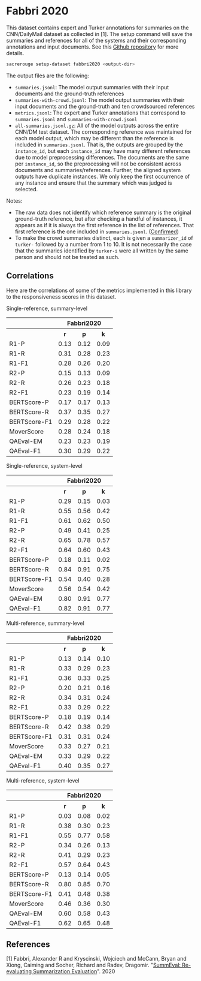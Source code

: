 # Fabbri 2020
This dataset contains expert and Turker annotations for summaries on the CNN/DailyMail dataset as collected in [1].
The setup command will save the summaries and references for all of the systems and their corresponding annotations and input documents.
See this [Github repository](https://github.com/Yale-LILY/SummEval) for more details.

```bash
sacrerouge setup-dataset fabbri2020 <output-dir>
``` 

The output files are the following:
- `summaries.jsonl`: The model output summaries with their input documents and the ground-truth references
- `summaries-with-crowd.jsonl`: The model output summaries with their input documents and the ground-truth and ten crowdsourced references
- `metrics.jsonl`: The expert and Turker annotations that correspond to `summaries.jsonl` and `summaries-with-crowd.jsonl`
- `all-summaries.jsonl.gz`: All of the model outputs across the entire CNN/DM test dataset.
The corresponding reference was maintained for each model output, which may be different than the reference is included in `summaries.jsonl`.
That is, the outputs are grouped by the `instance_id`, but each `instance_id` may have many different references due to model preprocessing differences.
The documents are the same per `instance_id`, so the preprocessing will not be consistent across documents and summaries/references.
Further, the aligned system outputs have duplicate instances.
We only keep the first occurrence of any instance and ensure that the summary which was judged is selected.

Notes:
- The raw data does not identify which reference summary is the original ground-truth reference, but after checking a handful of instances, it appears as if it is always the first reference in the list of references.
That first reference is the one included in `summaries.jsonl`. ([Confirmed](https://github.com/Yale-LILY/SummEval/issues/8))
- To make the crowd summaries distinct, each is given a `summarizer_id` of `turker-` followed by a number from 1 to 10.
It is not necessarily the case that the summaries identified by `turker-i` were all written by the same person and should not be treated as such.

## Correlations
Here are the correlations of some of the metrics implemented in this library to the responsiveness scores in this dataset.

Single-reference, summary-level
<table>
<tr>
<th></th>
<th colspan="3">Fabbri2020</th>
</tr>
<tr>
<th></th>
<th>r</th>
<th>p</th>
<th>k</th>
</tr>
<tr>
<td>R1-P</td>
<td>0.13</td>
<td>0.12</td>
<td>0.09</td>
</tr>
<tr>
<td>R1-R</td>
<td>0.31</td>
<td>0.28</td>
<td>0.23</td>
</tr>
<tr>
<td>R1-F1</td>
<td>0.28</td>
<td>0.26</td>
<td>0.20</td>
</tr>
<tr>
<td>R2-P</td>
<td>0.15</td>
<td>0.13</td>
<td>0.09</td>
</tr>
<tr>
<td>R2-R</td>
<td>0.26</td>
<td>0.23</td>
<td>0.18</td>
</tr>
<tr>
<td>R2-F1</td>
<td>0.23</td>
<td>0.19</td>
<td>0.14</td>
</tr>
<tr>
<td>BERTScore-P</td>
<td>0.17</td>
<td>0.17</td>
<td>0.13</td>
</tr>
<tr>
<td>BERTScore-R</td>
<td>0.37</td>
<td>0.35</td>
<td>0.27</td>
</tr>
<tr>
<td>BERTScore-F1</td>
<td>0.29</td>
<td>0.28</td>
<td>0.22</td>
</tr>
<tr>
<td>MoverScore</td>
<td>0.28</td>
<td>0.24</td>
<td>0.18</td>
</tr>
<tr>
<td>QAEval-EM</td>
<td>0.23</td>
<td>0.23</td>
<td>0.19</td>
</tr>
<tr>
<td>QAEval-F1</td>
<td>0.30</td>
<td>0.29</td>
<td>0.22</td>
</tr>
</table>

Single-reference, system-level
<table>
<tr>
<th></th>
<th colspan="3">Fabbri2020</th>
</tr>
<tr>
<th></th>
<th>r</th>
<th>p</th>
<th>k</th>
</tr>
<tr>
<td>R1-P</td>
<td>0.29</td>
<td>0.15</td>
<td>0.03</td>
</tr>
<tr>
<td>R1-R</td>
<td>0.55</td>
<td>0.56</td>
<td>0.42</td>
</tr>
<tr>
<td>R1-F1</td>
<td>0.61</td>
<td>0.62</td>
<td>0.50</td>
</tr>
<tr>
<td>R2-P</td>
<td>0.49</td>
<td>0.41</td>
<td>0.25</td>
</tr>
<tr>
<td>R2-R</td>
<td>0.65</td>
<td>0.78</td>
<td>0.57</td>
</tr>
<tr>
<td>R2-F1</td>
<td>0.64</td>
<td>0.60</td>
<td>0.43</td>
</tr>
<tr>
<td>BERTScore-P</td>
<td>0.18</td>
<td>0.11</td>
<td>0.02</td>
</tr>
<tr>
<td>BERTScore-R</td>
<td>0.84</td>
<td>0.91</td>
<td>0.75</td>
</tr>
<tr>
<td>BERTScore-F1</td>
<td>0.54</td>
<td>0.40</td>
<td>0.28</td>
</tr>
<tr>
<td>MoverScore</td>
<td>0.56</td>
<td>0.54</td>
<td>0.42</td>
</tr>
<tr>
<td>QAEval-EM</td>
<td>0.80</td>
<td>0.91</td>
<td>0.77</td>
</tr>
<tr>
<td>QAEval-F1</td>
<td>0.82</td>
<td>0.91</td>
<td>0.77</td>
</tr>
</table>

Multi-reference, summary-level
<table>
<tr>
<th></th>
<th colspan="3">Fabbri2020</th>
</tr>
<tr>
<th></th>
<th>r</th>
<th>p</th>
<th>k</th>
</tr>
<tr>
<td>R1-P</td>
<td>0.13</td>
<td>0.14</td>
<td>0.10</td>
</tr>
<tr>
<td>R1-R</td>
<td>0.33</td>
<td>0.29</td>
<td>0.23</td>
</tr>
<tr>
<td>R1-F1</td>
<td>0.36</td>
<td>0.33</td>
<td>0.25</td>
</tr>
<tr>
<td>R2-P</td>
<td>0.20</td>
<td>0.21</td>
<td>0.16</td>
</tr>
<tr>
<td>R2-R</td>
<td>0.34</td>
<td>0.31</td>
<td>0.24</td>
</tr>
<tr>
<td>R2-F1</td>
<td>0.33</td>
<td>0.29</td>
<td>0.22</td>
</tr>
<tr>
<td>BERTScore-P</td>
<td>0.18</td>
<td>0.19</td>
<td>0.14</td>
</tr>
<tr>
<td>BERTScore-R</td>
<td>0.42</td>
<td>0.38</td>
<td>0.29</td>
</tr>
<tr>
<td>BERTScore-F1</td>
<td>0.31</td>
<td>0.31</td>
<td>0.24</td>
</tr>
<tr>
<td>MoverScore</td>
<td>0.33</td>
<td>0.27</td>
<td>0.21</td>
</tr>
<tr>
<td>QAEval-EM</td>
<td>0.33</td>
<td>0.29</td>
<td>0.22</td>
</tr>
<tr>
<td>QAEval-F1</td>
<td>0.40</td>
<td>0.35</td>
<td>0.27</td>
</tr>
</table>

Multi-reference, system-level
<table>
<tr>
<th></th>
<th colspan="3">Fabbri2020</th>
</tr>
<tr>
<th></th>
<th>r</th>
<th>p</th>
<th>k</th>
</tr>
<tr>
<td>R1-P</td>
<td>0.03</td>
<td>0.08</td>
<td>0.02</td>
</tr>
<tr>
<td>R1-R</td>
<td>0.38</td>
<td>0.30</td>
<td>0.23</td>
</tr>
<tr>
<td>R1-F1</td>
<td>0.55</td>
<td>0.77</td>
<td>0.58</td>
</tr>
<tr>
<td>R2-P</td>
<td>0.34</td>
<td>0.26</td>
<td>0.13</td>
</tr>
<tr>
<td>R2-R</td>
<td>0.41</td>
<td>0.29</td>
<td>0.23</td>
</tr>
<tr>
<td>R2-F1</td>
<td>0.57</td>
<td>0.64</td>
<td>0.43</td>
</tr>
<tr>
<td>BERTScore-P</td>
<td>0.13</td>
<td>0.14</td>
<td>0.05</td>
</tr>
<tr>
<td>BERTScore-R</td>
<td>0.80</td>
<td>0.85</td>
<td>0.70</td>
</tr>
<tr>
<td>BERTScore-F1</td>
<td>0.41</td>
<td>0.48</td>
<td>0.38</td>
</tr>
<tr>
<td>MoverScore</td>
<td>0.46</td>
<td>0.36</td>
<td>0.30</td>
</tr>
<tr>
<td>QAEval-EM</td>
<td>0.60</td>
<td>0.58</td>
<td>0.43</td>
</tr>
<tr>
<td>QAEval-F1</td>
<td>0.62</td>
<td>0.65</td>
<td>0.48</td>
</tr>
</table>

## References
[1] Fabbri, Alexander R and Kryscinski, Wojciech and McCann, Bryan and Xiong, Caiming and Socher, Richard and Radev, Dragomir. "[SummEval: Re-evaluating Summarization Evaluation](https://arxiv.org/pdf/2007.12626.pdf)". 2020